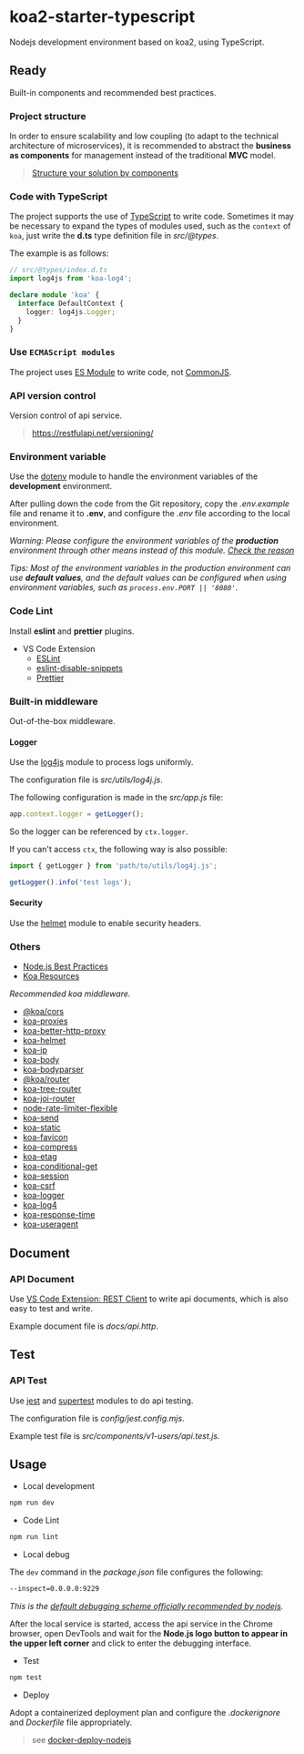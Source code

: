 # koa2-starter-typescript

Nodejs development environment based on koa2, using TypeScript.

## Ready

Built-in components and recommended best practices.

### Project structure

In order to ensure scalability and low coupling (to adapt to the technical architecture of microservices), it is recommended to abstract the **business as components** for management instead of the traditional **MVC** model.

> [Structure your solution by components](https://github.com/goldbergyoni/nodebestpractices/blob/master/sections/projectstructre/breakintcomponents.md)

### Code with TypeScript

The project supports the use of [TypeScript](https://www.typescriptlang.org/) to write code. Sometimes it may be necessary to expand the types of modules used, such as the `context` of `koa`, just write the **d.ts** type definition file in _src/@types_.

The example is as follows:

```d.ts
// src/@types/index.d.ts
import log4js from 'koa-log4';

declare module 'koa' {
  interface DefaultContext {
    logger: log4js.Logger;
  }
}
```

### Use `ECMAScript modules`

The project uses [ES Module](https://nodejs.org/api/esm.html#esm_modules_ecmascript_modules) to write code, not [CommonJS](http://www.commonjs.org/).

### API version control

Version control of api service.

> https://restfulapi.net/versioning/

### Environment variable

Use the [dotenv](https://github.com/motdotla/dotenv) module to handle the environment variables of the **development** environment.

After pulling down the code from the Git repository, copy the _.env.example_ file and rename it to **.env**, and configure the _.env_ file according to the local environment.

_Warning: Please configure the environment variables of the **production** environment through other means instead of this module. [Check the reason](https://github.com/motdotla/dotenv#should-i-commit-my-env-file)_

_Tips: Most of the environment variables in the production environment can use **default values**, and the default values can be configured when using environment variables, such as `process.env.PORT || '8080'`._

### Code Lint

Install **eslint** and **prettier** plugins.

- VS Code Extension
  - [ESLint](https://marketplace.visualstudio.com/items?itemName=dbaeumer.vscode-eslint)
  - [eslint-disable-snippets](https://marketplace.visualstudio.com/items?itemName=drKnoxy.eslint-disable-snippets)
  - [Prettier](https://marketplace.visualstudio.com/items?itemName=esbenp.prettier-vscode)

### Built-in middleware

Out-of-the-box middleware.

#### Logger

Use the [log4js](https://github.com/dominhhai/koa-log4js) module to process logs uniformly.

The configuration file is _src/utils/log4j.js_.

The following configuration is made in the _src/app.js_ file:

```js
app.context.logger = getLogger();
```

So the logger can be referenced by `ctx.logger`.

If you can't access `ctx`, the following way is also possible:

```js
import { getLogger } from 'path/to/utils/log4j.js';

getLogger().info('test logs');
```

#### Security

Use the [helmet](https://github.com/venables/koa-helmet) module to enable security headers.

### Others

- [Node.js Best Practices](https://github.com/goldbergyoni/nodebestpractices)
- [Koa Resources](https://github.com/koajs/koa/wiki)

_Recommended koa middleware._

- [@koa/cors](https://github.com/koajs/cors)
- [koa-proxies](https://github.com/vagusX/koa-proxies)
- [koa-better-http-proxy](https://github.com/nsimmons/koa-better-http-proxy)
- [koa-helmet](https://github.com/venables/koa-helmet)
- [koa-ip](https://github.com/nswbmw/koa-ip)
- [koa-body](https://github.com/koajs/koa-body)
- [koa-bodyparser](https://github.com/koajs/bodyparser)
- [@koa/router](https://github.com/koajs/router)
- [koa-tree-router](https://github.com/steambap/koa-tree-router)
- [koa-joi-router](https://github.com/koajs/joi-router)
- [node-rate-limiter-flexible](https://github.com/animir/node-rate-limiter-flexible)
- [koa-send](https://github.com/koajs/send)
- [koa-static](https://github.com/koajs/static)
- [koa-favicon](https://github.com/koajs/favicon)
- [koa-compress](https://github.com/koajs/compress)
- [koa-etag](https://github.com/koajs/etag)
- [koa-conditional-get](https://github.com/koajs/conditional-get)
- [koa-session](https://github.com/koajs/session)
- [koa-csrf](https://github.com/koajs/csrf)
- [koa-logger](https://github.com/koajs/logger)
- [koa-log4](https://github.com/dominhhai/koa-log4js)
- [koa-response-time](https://github.com/koajs/response-time)
- [koa-useragent](https://github.com/rvboris/koa-useragent)

## Document

### API Document

Use [VS Code Extension: REST Client](https://marketplace.visualstudio.com/items?itemName=humao.rest-client) to write api documents, which is also easy to test and write.

Example document file is _docs/api.http_.

## Test

### API Test

Use [jest](https://jestjs.io/) and [supertest](https://github.com/visionmedia/supertest) modules to do api testing.

The configuration file is _config/jest.config.mjs_.

Example test file is _src/components/v1-users/api.test.js_.

## Usage

- Local development

```sh
npm run dev
```

- Code Lint

```sh
npm run lint
```

- Local debug

The `dev` command in the _package.json_ file configures the following:

```sh
--inspect=0.0.0.0:9229
```

_This is the [default debugging scheme officially recommended by nodejs](https://nodejs.org/en/docs/guides/debugging-getting-started/)._

After the local service is started, access the api service in the Chrome browser, open DevTools and wait for the **Node.js logo button to appear in the upper left corner** and click to enter the debugging interface.

- Test

```sh
npm test
```

- Deploy

Adopt a containerized deployment plan and configure the _.dockerignore_ and _Dockerfile_ file appropriately.

> see [docker-deploy-nodejs](./docker-deploy-nodejs)
